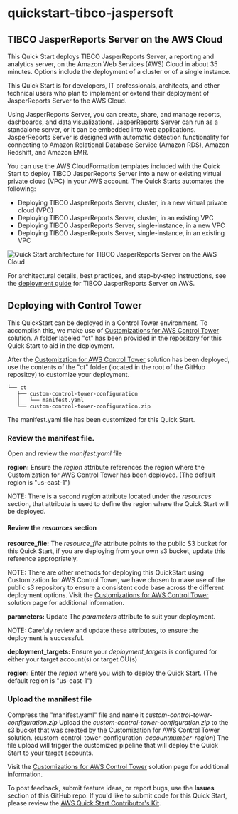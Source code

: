 # quickstart-tibco-jaspersoft
## TIBCO JasperReports Server on the AWS Cloud

This Quick Start deploys TIBCO JasperReports Server, a reporting and analytics server, on the Amazon Web Services (AWS) Cloud in about 35 minutes. Options include the deployment of a cluster or of a single instance.

This Quick Start is for developers, IT professionals, architects, and other technical users who plan to implement or extend their deployment of JasperReports Server to the AWS Cloud.

Using JasperReports Server, you can create, share, and manage reports, dashboards, and data visualizations. JasperReports Server can run as a standalone server, or it can be embedded into web applications. JasperReports Server is designed with automatic detection functionality for connecting to Amazon Relational Database Service (Amazon RDS), Amazon Redshift, and Amazon EMR. 

You can use the AWS CloudFormation templates included with the Quick Start to deploy TIBCO JasperReports Server into a new or existing virtual private cloud (VPC) in your AWS account. The Quick Starts automates the following:

- Deploying TIBCO JasperReports Server, cluster, in a new virtual private cloud (VPC)
- Deploying TIBCO JasperReports Server, cluster, in an existing VPC
- Deploying TIBCO JasperReports Server, single-instance, in a new VPC
- Deploying TIBCO JasperReports Server, single-instance, in an existing VPC

![Quick Start architecture for TIBCO JasperReports Server on the AWS Cloud](https://d0.awsstatic.com/partner-network/QuickStart/datasheets/tibco-jasperreports-server-on-aws-architecture-diagram.png)

For architectural details, best practices, and step-by-step instructions, see the [deployment guide](https://fwd.aws/m38X5) for TIBCO JasperReports Server on AWS.

## Deploying with Control Tower
This QuickStart can be deployed in a Control Tower environment. To accomplish this, we make use of [Customizations for AWS Control Tower](https://aws.amazon.com/solutions/implementations/customizations-for-aws-control-tower/?did=sl_card&trk=sl_card) solution. A folder labeled "ct" has been provided in the repository for this Quick Start to aid in the deployment.

After the [Customization for AWS Control Tower](https://aws.amazon.com/solutions/implementations/customizations-for-aws-control-tower/?did=sl_card&trk=sl_card) solution has been deployed, use the contents of the "ct" folder (located in the root of the GitHub repositoy) to customize your deployment.
```
└── ct
   ├── custom-control-tower-configuration
   │   └── manifest.yaml
   └── custom-control-tower-configuration.zip
```
The manifest.yaml file has been customized for this Quick Start. 

### Review the manifest file.

Open and review the *manifest.yaml* file

**region:** Ensure the _region_ attribute references the region where the Customization for AWS Control Tower has been deployed. (The default region is "us-east-1")

NOTE: There is a second _region_ attribute located under the _resources_ section, that attribute is used to define the region where the Quick Start will be deployed. 

#### Review the _resources_ section
**resource_file:** The _resource_file_ attribute points to the public S3 bucket for this Quick Start, if you are deploying from your own s3 bucket, update this reference appropriately.

NOTE: There are other methods for deploying this QuickStart using Customization for AWS Control Tower, we have chosen to make use of the public s3 repository to ensure a consistent code base across the different deployment options. Visit the [Customizations for AWS Control Tower](https://aws.amazon.com/solutions/implementations/customizations-for-aws-control-tower/?did=sl_card&trk=sl_card) solution page for additional information.

**parameters:** Update The _parameters_ attribute to suit your deployment. 

NOTE: Carefuly review and update these attributes, to ensure the deployment is successful.

**deployment_targets:** Ensure your _deployment_targets_ is configured for either your target account(s) or target OU(s)

**region:** Enter the _region_ where you wish to deploy the Quick Start. (The default region is "us-east-1")

### Upload the manifest file
Compress the "manifest.yaml" file and name it *custom-control-tower-configuration.zip*
Upload the *custom-control-tower-configuration.zip* to the s3 bucket that was created by the Customization for AWS Control Tower solution. (custom-control-tower-configuration-_accountnumber_-_region_)
The file upload will trigger the customized pipeline that will deploy the Quick Start to your target accounts.

Visit the [Customizations for AWS Control Tower](https://aws.amazon.com/solutions/implementations/customizations-for-aws-control-tower/?did=sl_card&trk=sl_card) solution page for additional information.


To post feedback, submit feature ideas, or report bugs, use the **Issues** section of this GitHub repo.
If you'd like to submit code for this Quick Start, please review the [AWS Quick Start Contributor's Kit](https://aws-quickstart.github.io/).

